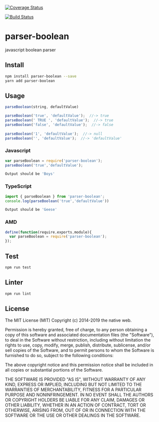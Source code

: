 [![Coverage Status](https://coveralls.io/repos/github/gernsdorfer/parse-boolean/badge.svg?branch=master)](https://coveralls.io/github/gernsdorfer/parse-boolean?branch=master)

[![Build Status](https://travis-ci.org/gernsdorfer/parse-boolean.svg?branch=master)](https://travis-ci.org/gernsdorfer/parse-boolean)


# parser-boolean

javascript boolean parser  


## Install

```sh
npm install parser-boolean --save
yarn add parser-boolean
```

## Usage
```javascript 
parseBoolean(string, defaultValue)

parseBoolean('true', 'defaultValue');  //-> true
parseBoolean(' TRUE ', 'defaultValue');  //-> true
parseBoolean('false', 'defaultValue');  //-> false
 
parseBoolean('1', 'defaultValue');  //-> null
parseBoolean('', 'defaultValue');  //-> 'defaultValue'
```

### Javascript
```javascript
var parseBoolean = require('parser-boolean');
parseBoolean('true','defaultValue');
```
```sh
Output should be 'Boys'
```

### TypeScript
```typescript
import { parseBoolean } from 'parser-boolean';
console.log(parseBoolean('true','defaultValue'))
```
```sh
Output should be 'Geese'
```

### AMD
```javascript
define(function(require,exports,module){
  var parseBoolean = require('parser-boolean');
});
```

## Test 
```sh
npm run test
```

## Linter 
```sh
npm run lint
```


## License

The MIT License (MIT)
Copyright (c) 2014-2019 the native web.

Permission is hereby granted, free of charge, to any person obtaining a copy of this software and associated documentation files (the "Software"), to deal in the Software without restriction, including without limitation the rights to use, copy, modify, merge, publish, distribute, sublicense, and/or sell copies of the Software, and to permit persons to whom the Software is furnished to do so, subject to the following conditions:

The above copyright notice and this permission notice shall be included in all copies or substantial portions of the Software.

THE SOFTWARE IS PROVIDED "AS IS", WITHOUT WARRANTY OF ANY KIND, EXPRESS OR IMPLIED, INCLUDING BUT NOT LIMITED TO THE WARRANTIES OF MERCHANTABILITY, FITNESS FOR A PARTICULAR PURPOSE AND NONINFRINGEMENT. IN NO EVENT SHALL THE AUTHORS OR COPYRIGHT HOLDERS BE LIABLE FOR ANY CLAIM, DAMAGES OR OTHER LIABILITY, WHETHER IN AN ACTION OF CONTRACT, TORT OR OTHERWISE, ARISING FROM, OUT OF OR IN CONNECTION WITH THE SOFTWARE OR THE USE OR OTHER DEALINGS IN THE SOFTWARE.
